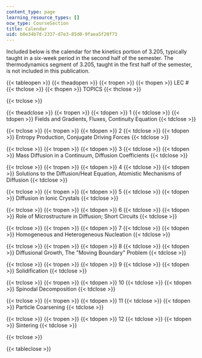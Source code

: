 ```yaml
---
content_type: page
learning_resource_types: []
ocw_type: CourseSection
title: Calendar
uid: b0e34b7d-2337-d7e3-85d0-9faea5f20f73
---
```


Included below is the calendar for the kinetics portion of 3.205, typically taught in a six-week period in the second half of the semester. The thermodynamics segment of 3.205, taught in the first half of the semester, is not included in this publication.

  

{{< tableopen >}}
{{< theadopen >}}
{{< tropen >}}
{{< thopen >}}
LEC #
{{< thclose >}}
{{< thopen >}}
TOPICS
{{< thclose >}}

{{< trclose >}}

{{< theadclose >}}
{{< tropen >}}
{{< tdopen >}}
1
{{< tdclose >}}
{{< tdopen >}}
Fields and Gradients, Fluxes, Continuity Equation
{{< tdclose >}}

{{< trclose >}}
{{< tropen >}}
{{< tdopen >}}
2
{{< tdclose >}}
{{< tdopen >}}
Entropy Production, Conjugate Driving Forces
{{< tdclose >}}

{{< trclose >}}
{{< tropen >}}
{{< tdopen >}}
3
{{< tdclose >}}
{{< tdopen >}}
Mass Diffusion in a Continuum, Diffusion Coefficients
{{< tdclose >}}

{{< trclose >}}
{{< tropen >}}
{{< tdopen >}}
4
{{< tdclose >}}
{{< tdopen >}}
Solutions to the Diffusion/Heat Equation, Atomistic Mechanisms of Diffusion
{{< tdclose >}}

{{< trclose >}}
{{< tropen >}}
{{< tdopen >}}
5
{{< tdclose >}}
{{< tdopen >}}
Diffusion in Ionic Crystals
{{< tdclose >}}

{{< trclose >}}
{{< tropen >}}
{{< tdopen >}}
6
{{< tdclose >}}
{{< tdopen >}}
Role of Microstructure in Diffusion; Short Circuits
{{< tdclose >}}

{{< trclose >}}
{{< tropen >}}
{{< tdopen >}}
7
{{< tdclose >}}
{{< tdopen >}}
Homogeneous and Heterogeneous Nucleation
{{< tdclose >}}

{{< trclose >}}
{{< tropen >}}
{{< tdopen >}}
8
{{< tdclose >}}
{{< tdopen >}}
Diffusional Growth, The "Moving Boundary" Problem
{{< tdclose >}}

{{< trclose >}}
{{< tropen >}}
{{< tdopen >}}
9
{{< tdclose >}}
{{< tdopen >}}
Solidification
{{< tdclose >}}

{{< trclose >}}
{{< tropen >}}
{{< tdopen >}}
10
{{< tdclose >}}
{{< tdopen >}}
Spinodal Decomposition
{{< tdclose >}}

{{< trclose >}}
{{< tropen >}}
{{< tdopen >}}
11
{{< tdclose >}}
{{< tdopen >}}
Particle Coarsening
{{< tdclose >}}

{{< trclose >}}
{{< tropen >}}
{{< tdopen >}}
12
{{< tdclose >}}
{{< tdopen >}}
Sintering
{{< tdclose >}}

{{< trclose >}}

{{< tableclose >}}